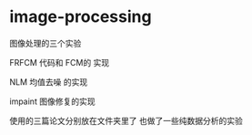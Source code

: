 # image-processing
图像处理的三个实验

FRFCM 代码和 FCM的 实现  

NLM 均值去噪 的实现

impaint 图像修复的实现

使用的三篇论文分别放在文件夹里了 也做了一些纯数据分析的实验
